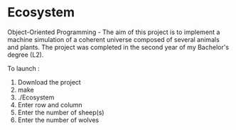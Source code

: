 # Ecosystem
Object-Oriented Programming - The aim of this project is to implement a machine simulation of a coherent universe composed of several animals and plants.
The project was completed in the second year of my Bachelor's degree (L2).

To launch :

1. Download the project
2. make
3. ./Ecosystem
4. Enter row and column
5. Enter the number of sheep(s)
6. Enter the number of wolves


